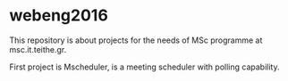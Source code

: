 # webeng2016

This repository is about projects for the needs of MSc programme at msc.it.teithe.gr.

First project is Mscheduler, is a meeting scheduler with polling capability.
